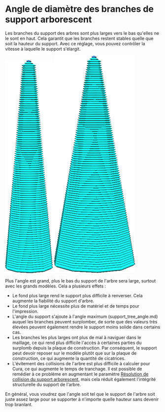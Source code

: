 Angle de diamètre des branches de support arborescent
====
Les branches du support des arbres sont plus larges vers le bas qu'elles ne le sont en haut. Cela garantit que les branches restent stables quelle que soit la hauteur du support. Avec ce réglage, vous pouvez contrôler la vitesse à laquelle le support s'élargit.

![La forme d'une branche avec un angle de diamètre de 5°](../../../articles/images/support_tree_branch_diameter_1_4mm_5.png)
![La forme d'une branche avec un angle de diamètre de 10°](../../../articles/images/support_tree_branch_diameter_angle_10.png)

Plus l'angle est grand, plus le bas du support de l'arbre sera large, surtout avec les grands modèles. Cela a plusieurs effets :
* Le fond plus large rend le support plus difficile à renverser. Cela augmente la fiabilité du support d'arbre.
* Le fond plus large nécessite plus de matériel et de temps pour l'impression.
* L'angle du support s'ajoute à l'angle maximum (support_tree_angle.md) auquel les branches peuvent surplomber, de sorte que des valeurs très élevées peuvent également rendre le support moins solide dans certains cas.
* Les branches les plus larges ont plus de mal à naviguer dans le maillage, ce qui rend plus difficile l'accès à certaines parties du surplomb depuis la plaque de construction. Par conséquent, le support peut devoir reposer sur le modèle plutôt que sur la plaque de construction, ce qui augmente la quantité de cicatrices.
* L'évitement des collisions de l'arbre est plus difficile à calculer pour Cura, ce qui augmente le temps de tranchage. Il est possible de remédier à ce problème en augmentant le paramètre [Résolution de collision du support arborescent](support_tree_collision_resolution.md), mais cela réduit également l'intégrité structurelle du support de l'arbre.

En général, vous voudrez que l'angle soit tel que le support de l'arbre soit juste assez large pour se supporter à n'importe quelle hauteur sans devenir trop branlant.
